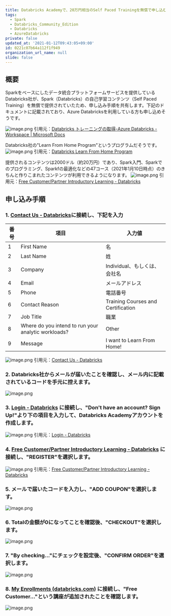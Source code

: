 ```yaml
---
title: Databricks Academyで、20万円相当のSelf Paced Trainingを無償で申し込む方法
tags:
  - Spark
  - Databricks_Community_Edition
  - Databricks
  - AzureDatabricks
private: false
updated_at: '2021-01-12T09:43:05+09:00'
id: 0221c07b64a112f1f949
organization_url_name: null
slide: false
---
```


## 概要
Sparkをベースにしたデータ統合プラットフォームサービスを提供しているDatabricks社が、Spark（Databricks）の自己学習コンテンツ（Self Paced Training）を無償で提供されていたため、申し込み手順を共有します。下記のドキュメントに記載されており、Azure Databricksを利用している方も申し込めそうです。

![image.png](https://qiita-image-store.s3.ap-northeast-1.amazonaws.com/0/24031/e20fd1d1-d8bc-301e-e48c-721fe1c77c22.png)
引用元：[Databricks トレーニングの取得-Azure Databricks - Workspace | Microsoft Docs](https://docs.microsoft.com/ja-jp/azure/databricks/getting-started/training-faq)

Databricks社の"Learn From Home Program"というプログラムだそうです。
![image.png](https://qiita-image-store.s3.ap-northeast-1.amazonaws.com/0/24031/93427ff1-1fd2-e867-4100-ff34fc0b164d.png)
引用元：[Databricks Learn From Home Program](https://www.databricks.training/learn-from-home/index.html)

提供されるコンテンツは2000ドル（約20万円）であり、Spark入門、Sparkでのプログラミング、Sparkfの最適化などの47コース（2021年1月10日時点）のきちんと作りこまれたコンテンツが利用できるようになります。
![image.png](https://qiita-image-store.s3.ap-northeast-1.amazonaws.com/0/24031/ce26877c-d5b2-d98c-d6d0-0300d6cddba9.png)
引用元：[Free Customer/Partner Introductory Learning - Databricks](https://academy.databricks.com/pathway/INT-AL-FREE-SP)

## 申し込み手順
### 1. [Contact Us - Databricks](https://databricks.com/company/contact)に接続し、下記を入力
| 番号 | 項目                                                | 入力値                             |
| ---- | --------------------------------------------------- | ---------------------------------- |
| 1    | First Name                                          | 名                                 |
| 2    | Last Name                                           | 姓                                 |
| 3    | Company                                             | Individual、もしくは、会社名       |
| 4    | Email                                               | メールアドレス                     |
| 5    | Phone                                               | 電話番号                           |
| 6    | Contact Reason                                      | Training Courses and Certification |
| 7    | Job Title                                           | 職業                               |
| 8    | Where do you intend to run your analytic workloads? | Other                              |
| 9    | Message                                             | I want to Learn From Home!         |

![image.png](https://qiita-image-store.s3.ap-northeast-1.amazonaws.com/0/24031/f650131a-9e1f-8c53-568c-a64386100f51.png)
引用元：[Contact Us - Databricks](https://databricks.com/company/contact)

### 2. Databricks社からメールが届いたことを確認し、メール内に記載されているコードを手元に控えます。
![image.png](https://qiita-image-store.s3.ap-northeast-1.amazonaws.com/0/24031/e9ccd292-c162-bc45-098a-6d8b082b7cc0.png)

### 3. [Login - Databricks](https://academy.databricks.com/login.html) に接続し、"Don't have an account? Sign Up!"より下の項目を入力して、Databricks Academyアカウントを作成します。
![image.png](https://qiita-image-store.s3.ap-northeast-1.amazonaws.com/0/24031/9a672db1-875c-4ab4-d000-0acd4ed27e90.png)
引用元：[Login - Databricks](https://academy.databricks.com/login.html)

### 4. [Free Customer/Partner Introductory Learning - Databricks](https://academy.databricks.com/pathway/INT-AL-FREE-SP) に接続し、"REGISTER"を選択します。
![image.png](https://qiita-image-store.s3.ap-northeast-1.amazonaws.com/0/24031/6b5eb37d-1150-4d0a-cfcb-dc8d2b5705e8.png)
引用元：[Free Customer/Partner Introductory Learning - Databricks](https://academy.databricks.com/pathway/INT-AL-FREE-SP)

### 5. メールで届いたコードを入力し、"ADD COUPON"を選択します。
![image.png](https://qiita-image-store.s3.ap-northeast-1.amazonaws.com/0/24031/c6a8be5c-0bcf-bb9c-430d-86ebe05f45bb.png)

### 6. Totalの金額が0になってことを確認後、"CHECKOUT"を選択します。
![image.png](https://qiita-image-store.s3.ap-northeast-1.amazonaws.com/0/24031/017f0de4-cb9e-3cc3-f302-a0d7b256a0fb.png)

### 7. "By checking..."にチェックを設定後、"CONFIRM ORDER"を選択します。
![image.png](https://qiita-image-store.s3.ap-northeast-1.amazonaws.com/0/24031/bbdb43d7-c22f-d9d4-d0e6-6b16eadd1a0f.png)

### 8. [My Enrollments (databricks.com)](https://academy.databricks.com/user/learning/enrollments) に接続し、"Free Customer..."という講座が追加されたことを確認します。
![image.png](https://qiita-image-store.s3.ap-northeast-1.amazonaws.com/0/24031/46db17cb-78ca-deac-3389-6c83832412b2.png)

